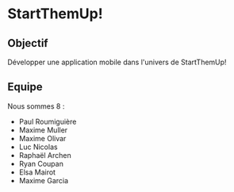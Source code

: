 # StartThemUp! #
## Objectif ##
Développer une application mobile dans l'univers de StartThemUp!

## Equipe ##
Nous sommes 8 : 
- Paul Roumiguière
- Maxime Muller
- Maxime Olivar
- Luc Nicolas
- Raphaël Archen
- Ryan Coupan
- Elsa Mairot
- Maxime Garcia

